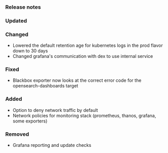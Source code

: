 ### Release notes

### Updated

### Changed

- Lowered the default retention age for kubernetes logs in the prod flavor down to 30 days
- Changed grafana's communication with dex to use internal service

### Fixed

- Blackbox exporter now looks at the correct error code for the opensearch-dashboards target

### Added

- Option to deny network traffic by default
- Network policies for monitoring stack (prometheus, thanos, grafana, some exporters)

### Removed

- Grafana reporting and update checks
